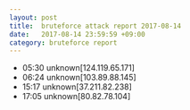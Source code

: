 ```yaml
---
layout: post
title:  bruteforce attack report 2017-08-14
date:   2017-08-14 23:59:59 +09:00
category: bruteforce report
---
```


* 05:30 unknown[124.119.65.171]
* 06:24 unknown[103.89.88.145]
* 15:17 unknown[37.211.82.238]
* 17:05 unknown[80.82.78.104]
